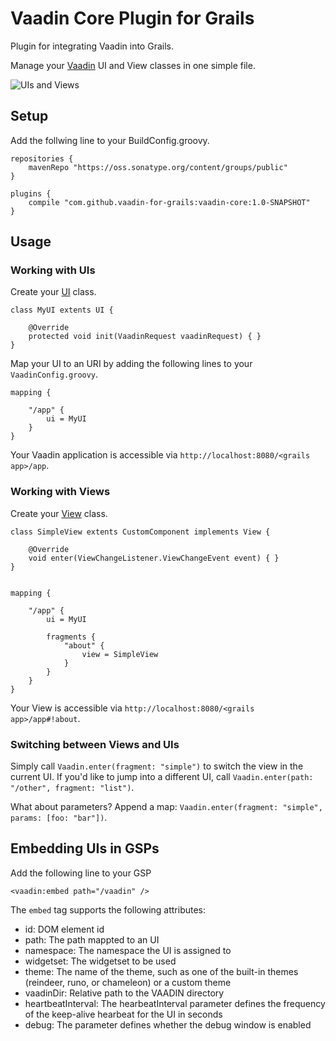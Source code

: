 Vaadin Core Plugin for Grails
=========================
Plugin for integrating Vaadin into Grails.

Manage your [Vaadin](https://vaadin.com) UI and View classes in one simple file.

![UIs and Views](https://github.com/vaadin-for-grails/organization/wiki/uis_and_views.png)

## Setup
Add the follwing line to your BuildConfig.groovy.

    repositories {
        mavenRepo "https://oss.sonatype.org/content/groups/public"
    }

    plugins {
        compile "com.github.vaadin-for-grails:vaadin-core:1.0-SNAPSHOT"
    }
    
## Usage
### Working with UIs
Create your [UI](https://vaadin.com/book/vaadin7/-/page/application.architecture.html) class.

    class MyUI extents UI {
    
        @Override
        protected void init(VaadinRequest vaadinRequest) { }
    }


Map your UI to an URI by adding the following lines to your `VaadinConfig.groovy`.

    mapping {
        
        "/app" {
            ui = MyUI
        }
    }

Your Vaadin application is accessible via `http://localhost:8080/<grails app>/app`.

### Working with Views
Create your [View](https://vaadin.com/book/-/page/advanced.navigator.html) class.

    class SimpleView extents CustomComponent implements View {

        @Override
        void enter(ViewChangeListener.ViewChangeEvent event) { }
    }


    mapping {
    
        "/app" {
            ui = MyUI
        
            fragments {
                "about" {
                    view = SimpleView
                }
            }
        }
    }

Your View is accessible via `http://localhost:8080/<grails app>/app#!about`.

### Switching between Views and UIs

Simply call `Vaadin.enter(fragment: "simple")` to switch the view in the current UI. If you'd like to jump into a different UI, call `Vaadin.enter(path: "/other", fragment: "list")`.

What about parameters? Append a map: `Vaadin.enter(fragment: "simple", params: [foo: "bar"])`.

## Embedding UIs in GSPs
Add the following line to your GSP

    <vaadin:embed path="/vaadin" />
    
The `embed` tag supports the following attributes:
* id: DOM element id
* path: The path mappted to an UI
* namespace: The namespace the UI is assigned to
* widgetset: The widgetset to be used
* theme: The name of the theme, such as one of the built-in themes (reindeer, runo, or chameleon) or a custom theme
* vaadinDir: Relative path to the VAADIN directory
* heartbeatInterval: The hearbeatInterval parameter defines the frequency of the keep-alive hearbeat for the UI in seconds
* debug: The parameter defines whether the debug window is enabled
